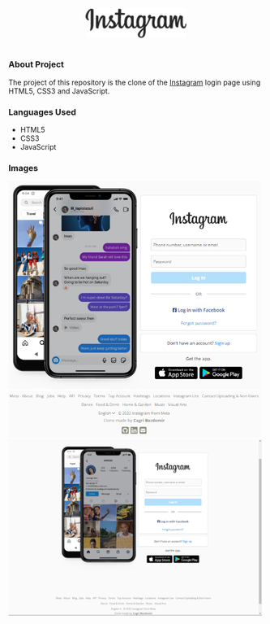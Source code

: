 <div align="center">
  <img src="./assets/images/logos/instagram-logo.png" width="200px" alt="Instagram">
  <h1></h1>
</div>
<div>
  <h3>About Project</h3>
  <p>The project of this repository is the clone of the <a href="https://instagram.com">Instagram</a> login page using HTML5, CSS3 and JavaScript.</p>
  
  <h3>Languages Used</h3>
  <ul>
    <li>HTML5</li>
    <li>CSS3</li>
    <li>JavaScript</li>
  </ul>
  
  <h3>Images</h3>
  <img src="./screenshots/screenshots1.png" width="500px" alt="Instagram">
  <img src="./screenshots/screenshots2.png" width="500px" alt="Instagram">
  <img src="./screenshots/screenshots3.png" width="500px" alt="Instagram">
</div>
